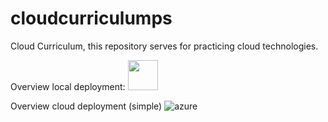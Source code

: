 # cloudcurriculumps

Cloud Curriculum, this repository serves for practicing cloud technologies.

Overview local deployment:
<img src="[https://github.com/favicon.ico](https://github.com/pschengel/cloudcurriculumps/assets/136333034/2657e70f-2d73-4693-a5ba-9d61fcfa0b8f)" width="48">

Overview cloud deployment (simple)
![azure](https://github.com/pschengel/cloudcurriculumps/assets/136333034/984a5215-d13a-423b-a8f4-c0e225e6d627)
